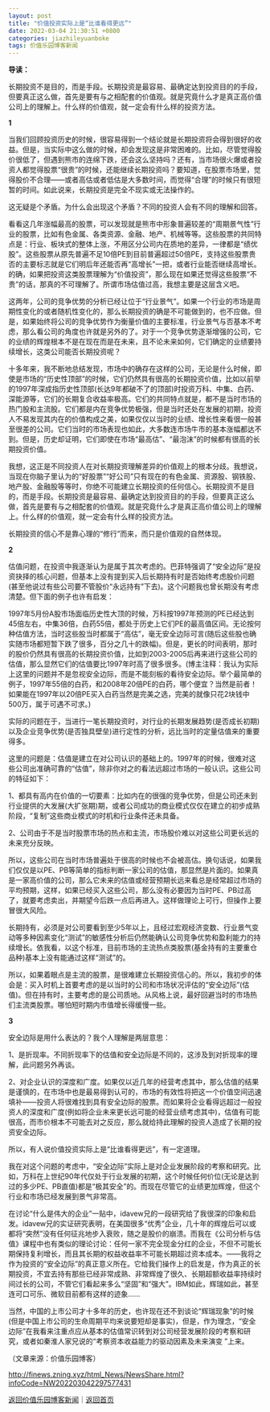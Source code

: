 ```yaml
---
layout: post
title: "价值投资实际上是“比谁看得更远”"
date: 2022-03-04 21:30:51 +0800
categories: jiazhileyuanboke
tags: 价值乐园博客新闻
---
```

<p><strong>导读：</strong></p>
 <p>长期投资不是目的，而是手段。长期投资是最容易、最确定达到投资目的的手段，但要真正这么做，首先是要有与之相配套的价值观。就是究竟什么才是真正高价值公司上的理解上。什么样的价值观，就一定会有什么样的投资方法。</p>
 <p><strong>1</strong></p>
 <p>当我们回顾投资历史的时候，很容易得到一个结论就是长期投资将会得到很好的收益。但是，当实际中这么做的时候，却会发现这是非常困难的。比如，尽管觉得股价很低了，但遇到熊市的连绵下跌，还会这么坚持吗？还有，当市场很火爆或者投资人都觉得股票“很贵”的时候，还能继续长期投资吗？要知道，在股票市场里，觉得股价不合理——或者高估或者低估是大多数时间，而觉得“合理”的时候只有很短暂的时间。如此说来，长期投资是完全不现实或无法操作的。</p>
 <p>这无疑是个矛盾。为什么会出现这个矛盾？不同的投资人会有不同的理解和回答。</p>
 <p>看看这几年涨幅最高的股票，可以发现就是熊市中形象普遍较差的“周期景气性”行业的股票，比如有色金属、各类资源、金融、地产、机械等等。这些股票的共同特点是：行业、板块式的整体上涨，不用区分公司内在质地的差异，一律都是“绩优股”。这些股票从原先普遍不足10倍PE到目前普遍超过50倍PE，支持这些股票贵否的主要标志就是它们明后年还能否再“高增长”一把，或者行业能否继续高增长。的确，如果把投资这类股票理解为“价值投资”，那么现在如果还觉得这些股票“不贵”的话，那真的不可理解了。所谓市场估值过高，我想主要是这层含义吧。</p>
 <p>这两年，公司的竞争优势的分析已经让位于“行业景气”。如果一个行业的市场是周期性变化的或者随机性变化的，那么长期投资的确是不可能做到的，也不应做。但是，如果始终将公司的竞争优势作为衡量价值的主要标准，行业景气与否基本不考虑，那么看公司的角度也许就是另外的了。对于一个竞争优势逐渐增强的公司，它的业绩的辉煌根本不是在现在而是在未来，且不论未来如何，它们确定的业绩要持续增长，这类公司能否长期投资呢？</p>
 <p>十多年来，我不断地总结发现，市场中的确存在这样的公司，无论是什么时候，即使是市场的“历史性顶部”的时候，它们仍然具有很高的长期投资价值，比如以前举的1997年深成指历史性顶部(长达9年都破不了的顶部)时投资万科、中集、白药、深能源等，它们的长期复合收益率极高。它们的共同特点就是，都不是当时市场的热门股和主流股。它们都是内在竞争优势极强，但是当时还处在发展的初期，投资人不易发现其内在的价值构成之美，如果仅仅以当时的业绩、增长性来看很一般甚至很差的公司。它们当时的市场表现也如此，大多数连市场牛市的基本涨幅都达不到。但是，历史却证明，它们即使在市场“最高估”、“最泡沫”的时候都有很高的长期投资价值。</p>
 <p>我想，这正是不同投资人在对长期投资理解差异的价值观上的根本分歧。我想说，当现在你脑子里认为的“好股票”“好公司”只有现在的有色金属、资源股、钢铁股、地产股、金融股等等时，你绝不可能建立长期投资的任何信心。长期投资不是目的，而是手段。长期投资是最容易、最确定达到投资目的的手段，但要真正这么做，首先是要有与之相配套的价值观。就是究竟什么才是真正高价值公司上的理解上。什么样的价值观，就一定会有什么样的投资方法。</p>
 <p>长期投资的信心不是靠心理的“修行”而来，而只是价值观的自然体现。</p>
 <p><strong>2</strong></p>
 <p>估值问题，在投资中我逐渐认为是属于其次考虑的。巴菲特强调了“安全边际”是投资抉择的核心问题，但基本上没有提到买入后长期持有时是否始终考虑股价问题(甚至他说过有些公司要不管股价“永远持有”下去)。这个问题我也曾长期没有考虑清楚。但下面的例子也许有启发：</p>
 <p>1997年5月份A股市场面临历史性大顶的时候，万科按1997年预测的PE已经达到45倍左右，中集36倍，白药55倍，都处于历史上它们PE的最高值区间。无论按何种估值方法，当时这些股当时都属于“高估”，毫无安全边际可言(随后这些股也确实随市场都短暂下跌了很多，百分之几十的跌幅)。但是，更长的时间表明，那时的股价仍然具有很高的长期投资价值，比如到2003-2005后再来进行这些公司的估值，那么显然它们的估值要比1997年时高了很多很多。(博主注释：我认为实际上这里的问题并不是忽视安全边际，而是不能刻板的看待安全边际。举个最简单的例子，1997年55倍的白药，和2008年20倍PE的白药，哪个便宜？当然是前者！如果能在1997年以20倍PE买入白药当然是完美之选，完美的就像只花2块钱中500万，属于可遇不可求。)</p>
 <p>实际的问题在于，当进行一笔长期投资时，对行业的长期发展趋势(是否成长初期)以及企业竞争优势(是否独具壁垒)进行定性的分析，远比当时的定量估值来的重要得多。</p>
 <p>这里的问题是：估值是建立在对公司认识的基础上的。1997年的时候，很难对这些公司出准确可靠的“估值”，除非你对之的看法远超过市场的一般认识。这些公司的特征如下：</p>
 <p>1、都具有高内在价值的一切要素：比如内在的很强的竞争优势，但是公司还未到行业提供的大发展(大扩张期)期，或者公司成功的商业模式仅仅在建立的初步成熟阶段，“复制”这些商业模式的时机和行业条件还未具备。</p>
 <p>2、公司由于不是当时股票市场的热点和主流，市场股价难以对这些公司更长远的未来充分反映。</p>
 <p>所以，这些公司在当时市场普遍处于很高的时候也不会被高估。换句话说，如果我们仅仅是以PE、PB等简单的指标判断一家公司的估值，那显然是片面的。如果真是一家高价值的公司，那么它未来的估值或经营预期长远来看总是经常超过市场的平均预期，这样，如果已经买入这些公司，那么没有必要因为当时PE、PB过高了，就要考虑卖出，并期望今后跌一点后再进入。这样做理论上可行，但操作上要冒很大风险。</p>
 <p>长期持有，必须是对公司要看到至少5年以上，且经过宏观经济变数、行业景气变动等多种因素变化“测试”的敏感性分析后仍然能确认公司竞争优势和盈利能力的持续增长。依我看，以这个标准，目前市场的主流热点类股票(基金持有的主要重仓品种)基本上没有能通过这样“测试”的。</p>
 <p>所以，如果着眼点是主流的股票，是很难建立长期投资信心的。所以，我初步的体会是：买入时机上首要考虑的是以当时的公司和市场状况评估的“安全边际”(估值)。但在持有时，主要考虑的是公司质地。从风格上说，最好回避当时的市场热们主流类股票。哪怕短时期内市值增长得缓慢一些。</p>
 <p><strong>3</strong></p>
 <p>安全边际是用什么表达的？我个人理解是两层意思：</p>
 <p>1、是折现率。不同折现率下的估值和安全边际是不同的，这涉及到对折现率的理解，此问题另外再谈。</p>
 <p>2、对企业认识的深度和广度。如果仅以近几年的经营考虑其中，那么估值的结果是谨慎的，在市场中也是最易得到认可的，市场的有效性将把这一个价值空间迅速填补——投资人将很难找到具有安全边际的股票。而如果将企业看得远超过一般投资人的深度和广度(例如将企业未来更长远可能的经营业绩考虑其中)，估值有可能很高，而市价根本不可能去对之反应，那么就给持此理解的投资人造成了长期的投资安全边际。</p>
 <p>所以，有人说价值投资实际上是“比谁看得更远”，有一定道理。</p>
 <p>我在对这个问题的考虑中，“安全边际”实际上是对企业发展阶段的考察和研究。比如，万科在上世纪90年代仅处于行业发展的初期，这个时候任何价位(无论是达到过的多少PE、PB直值)都是“极其安全”的。而现在尽管它的业绩更加辉煌，但这个行业和市场已经发展到景气非常高。</p>
 <p>在讨论“什么是伟大的企业”一贴中，idavew兄的一段研究给了我很深的印象和启发。idavew兄的实证研究表明，在美国很多“优秀”企业，几十年的辉煌后可以或都将“突然”没有任何征兆地步入衰败，随之是股价的崩溃。而我在《公司分析与估值》课程中也有类似的理论讨论：任何一家不完全现金分红的企业，不但不可能长期保持复利增长，而且其长期的权益收益率不可能长期超过资本成本。——我将之作为投资的“安全边际”的真正意义所在。它给我们操作上的启发是，作为真正的长期投资，不宜去持有那些已经非常成熟、非常辉煌了很久、长期超额收益率持续时间过长的公司，不管它们看起来多么“坚固”和“强大”。IBM如此，辉瑞如此，甚至连可口可乐、微软目前都有这样的迹象……</p>
 <p>当然，中国的上市公司才十多年的历史，也许现在还不到谈论“辉瑞现象”的时候(但是中国上市公司的生命周期平均来说要短却是事实)，但是，作为理念，“安全边际”在我看来注重点应从基本的估值常识转到对公司经营发展阶段的考察和研究，或者如秦淮人家兄说的“考察资本收益能力的驱动因素及未来演变 ”上来。</p><p class="em_media">（文章来源：价值乐园博客）</p>

<http://finews.zning.xyz/html_News/NewsShare.html?infoCode=NW202203042297577431>

[返回价值乐园博客新闻](//finews.withounder.com/category/jiazhileyuanboke.html)｜[返回首页](//finews.withounder.com/)